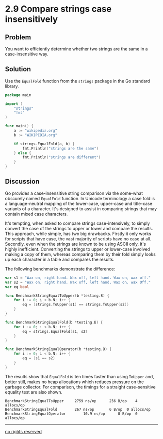 # 2.9 Compare strings case insensitively

## Problem

You want to efficiently determine whether two strings are the same in a case-insensitive way.

## Solution

Use the `EqualFold` function from the `strings` package in the Go standard library.

```Go
package main

import (
    "strings"
    "fmt"
)

func main() {
    a := "wikipedia.org"
    b := "WIKIPEDIA.org"

    if strings.EqualFold(a, b) {
        fmt.Println("strings are the same")
    } else {
        fmt.Println("strings are different")
    }
}
```

## Discussion

Go provides a case-insensitive string comparison via the some-what obscurely named `EqualFold` function. In Unicode terminology a case fold is a language-neutral mapping of the lower-case, upper-case and title-case variants of a character. It's designed to assist in comparing strings that may contain mixed case characters.

It's tempting, when asked to compare strings case-intensively, to simply convert the case of the strings to upper or lower and compare the results. This approach, while simple, has two big drawbacks. Firstly it only works for scripts that have case, the vast majority of scripts have no case at all. Secondly, even when the strings are known to be using ASCII only, it's highly inefficient. Converting the strings to upper or lower-case involved making a copy of them, whereas comparing them by their fold simply looks up each character in a table and compares the results.

The following benchmarks demonstrate the difference:

```Go
var s1 = "Wax on, right hand. Wax off, left hand. Wax on, wax off."
var s2 = "Wax on, right hand. Wax off, left hand. Wax on, wax Off."
var eq bool

func BenchmarkStringEqualToUpper(b *testing.B) {
    for i := 0; i < b.N; i++ {
        eq = (strings.ToUpper(s1) == strings.ToUpper(s2))
    }
}

func BenchmarkStringEqualFold(b *testing.B) {
    for i := 0; i < b.N; i++ {
        eq = strings.EqualFold(s1, s2)
    }
}

func BenchmarkStringEqualOperator(b *testing.B) {
    for i := 0; i < b.N; i++ {
        eq = (s1 == s2)
    }
}
```

The results show that `EqualFold` is ten times faster than using `ToUpper` and, better still, makes no heap allocations which reduces pressure on the garbage collector. For comparison, the timings for a straight case-sensitive equality test are also shown.

```
BenchmarkStringEqualToUpper     2759 ns/op      256 B/op    4 allocs/op
BenchmarkStringEqualFold        267 ns/op       0 B/op  0 allocs/op
BenchmarkStringEqualOperator        10.9 ns/op      0 B/op  0 allocs/op
```

----
[no rights reserved](http://creativecommons.org/publicdomain/zero/1.0/)

